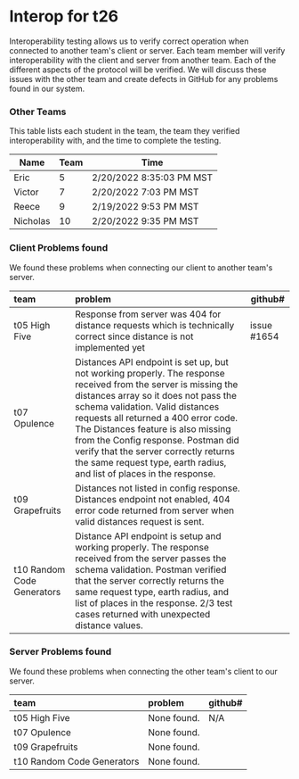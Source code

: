 # Interop for t26

Interoperability testing allows us to verify correct operation when connected to another team's client or server.
Each team member will verify interoperability with the client and server from another team.
Each of the different aspects of the protocol will be verified.
We will discuss these issues with the other team and create defects in GitHub for any problems found in our system.
 
### Other Teams

This table lists each student in the team, the team they verified interoperability with, and the time to complete the testing.

| Name | Team | Time |
| ---- | ---- | ---- |
| Eric  | 5 | 2/20/2022 8:35:03 PM MST |
| Victor  | 7 | 2/20/2022 7:03 PM MST |
| Reece  | 9 | 2/19/2022 9:53 PM MST |
| Nicholas  | 10 | 2/20/2022 9:35 PM MST |

### Client Problems found

We found these problems when connecting our client to another team's server.

| team | problem | github# |
| :--- |  :--- | --- |
| t05 High Five | Response from server was 404 for distance requests which is technically correct since distance is not implemented yet| issue #1654|
| t07 Opulence | Distances API endpoint is set up, but not working properly. The response received from the server is missing the distances array so it does not pass the schema validation. Valid distances requests all returned a 400 error code. The Distances feature is also missing from the Config response. Postman did verify that the server correctly returns the same request type, earth radius, and list of places in the response. |  |
| t09 Grapefruits | Distances not listed in config response. Distances endpoint not enabled, 404 error code returned from server when valid distances request is sent. | |
| t10 Random Code Generators| Distance API endpoint is setup and working properly. The response received from the server passes the schema validation. Postman verified that the server correctly returns the same request type, earth radius, and list of places in the response. 2/3 test cases returned with unexpected distance values. |  |


### Server Problems found

We found these problems when connecting the other team's client to our server.

| team |  problem | github# |
| :--- |  :--- | --- |
| t05 High Five | None found. | N/A |
| t07 Opulence | None found. |  |
| t09 Grapefruits | None found. |  |
| t10 Random Code Generators | None found. |  |


